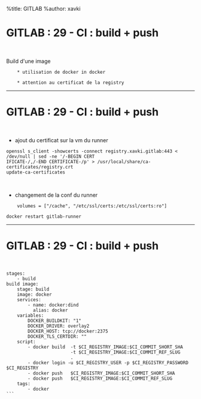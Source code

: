 %title: GITLAB
%author: xavki


# GITLAB : 29 - CI : build + push

<br>

Build d'une image 

		* utilisation de docker in docker

		* attention au certificat de la registry

---------------------------------------------------------------------------------------------

# GITLAB : 29 - CI : build + push

<br>

* ajout du certificat sur la vm du runner

```
openssl s_client -showcerts -connect registry.xavki.gitlab:443 < /dev/null | sed -ne '/-BEGIN CERT
IFICATE-/,/-END CERTIFICATE-/p' > /usr/local/share/ca-certificates/registry.crt
update-ca-certificates
```

<br>

* changement de la conf du runner

```
    volumes = ["/cache", "/etc/ssl/certs:/etc/ssl/certs:ro"]
```

```
docker restart gitlab-runner
```

---------------------------------------------------------------------------------------------

# GITLAB : 29 - CI : build + push

<br>

````
stages:
    - build
build image:
    stage: build
    image: docker
    services:
        - name: docker:dind
          alias: docker
    variables:
        DOCKER_BUILDKIT: "1"
        DOCKER_DRIVER: overlay2
        DOCKER_HOST: tcp://docker:2375
        DOCKER_TLS_CERTDIR: ""
    script:
        - docker build  -t $CI_REGISTRY_IMAGE:$CI_COMMIT_SHORT_SHA
                        -t $CI_REGISTRY_IMAGE:$CI_COMMIT_REF_SLUG
                        .
        - docker login -u $CI_REGISTRY_USER -p $CI_REGISTRY_PASSWORD $CI_REGISTRY
        - docker push   $CI_REGISTRY_IMAGE:$CI_COMMIT_SHORT_SHA
        - docker push   $CI_REGISTRY_IMAGE:$CI_COMMIT_REF_SLUG
    tags:
        - docker
```
